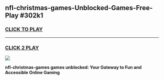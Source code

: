 
## nfl-christmas-games-Unblocked-Games-Free-Play #302k1
<h3>
<a href="https://us.freeplayer.one?title=nfl-christmas-games&ref=9M">CLICK TO PLAY</a></h3>
<hr>

<h3>
<a href="https://us.freeplayer.one?title=nfl-christmas-games&ref=9M">CLICK 2 PLAY</a>
  
</h3>

<a href="https://us.freeplayer.one?title=nfl-christmas-games&ref=9M"><img src="https://clearcache.store/games.png"></a>


**nfl-christmas-games games unblocked: Your Gateway to Fun and Accessible Online Gaming**
